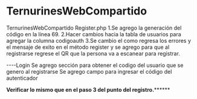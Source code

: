 # TernurinesWebCompartido
TernurinesWebCompartido 
Register.php
1.Se agrego la generación del código en la línea 69.
2.Hacer cambios hacia la tabla de usuarios para agregar la columna codigoauth
3.Se cambio el como regresa los errores y el mensaje de exito en el método register y se agrego para que al registrarse regrese el QR que la persona va a escanear para registrar.


----Login
Se agrego sección para obtener el codigo del usuario que se genero al registrarse 
Se agrego campo para ingresar el código del autenticador

****Verificar lo mismo que en el paso 3 del punto del registro.**********

